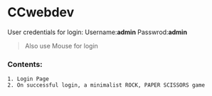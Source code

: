 # CCwebdev

User credentials for login: 
Username:**admin** 
Passwrod:**admin**

>Also use Mouse for login

### Contents:
```
1. Login Page
2. On successful login, a minimalist ROCK, PAPER SCISSORS game
```
